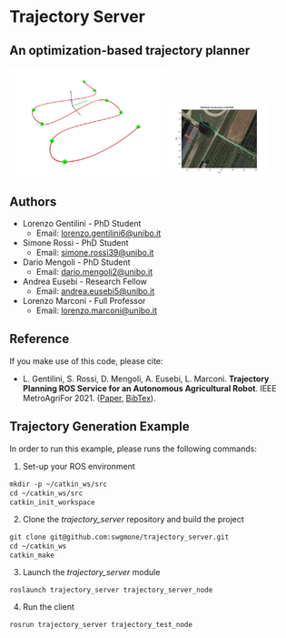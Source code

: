 # Trajectory Server
## An optimization-based trajectory planner
<img src="https://github.com/swgmone/trajectory_server/blob/main/images/traj.jpg" width = 55% height = 55% div align=left/>
<img src="https://github.com/swgmone/trajectory_server/blob/main/images/traj_field.svg" width = 34% height = 34% div align=center/>

## Authors
  * Lorenzo Gentilini - PhD Student
    * Email: lorenzo.gentilini6@unibo.it
  * Simone Rossi - PhD Student
    * Email: simone.rossi39@unibo.it
  * Dario Mengoli - PhD Student
    * Email: dario.mengoli2@unibo.it
  * Andrea Eusebi - Research Fellow
    * Email: andrea.eusebi5@unibo.it
  * Lorenzo Marconi - Full Professor
    * Email: lorenzo.marconi@unibo.it


## Reference
If you make use of this code, please cite:
* L. Gentilini, S. Rossi, D. Mengoli, A. Eusebi, L. Marconi. **Trajectory Planning ROS Service for an Autonomous Agricultural Robot**. IEEE MetroAgriFor 2021. ([Paper](--), [BibTex](--)).

## Trajectory Generation Example
In order to run this example, please runs the following commands:
1) Set-up your ROS environment
```
mkdir -p ~/catkin_ws/src
cd ~/catkin_ws/src
catkin_init_workspace
```
2) Clone the *trajectory_server* repository and build the project
```
git clone git@github.com:swgmone/trajectory_server.git
cd ~/catkin_ws
catkin_make
```
3) Launch the *trajectory_server* module
```
roslaunch trajectory_server trajectory_server_node
```
4) Run the client
```
rosrun trajectory_server trajectory_test_node
```
